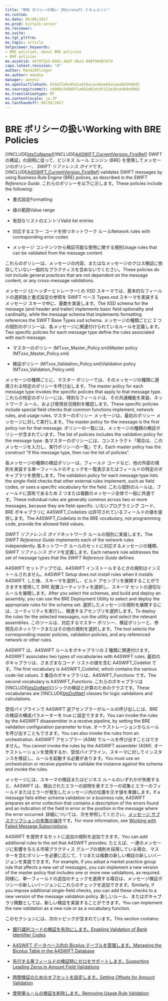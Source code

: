 ```yaml
---
title: "BRE ポリシーの扱い |Microsoft ドキュメント"
ms.custom: 
ms.date: 06/08/2017
ms.prod: biztalk-server
ms.reviewer: 
ms.suite: 
ms.tgt_pltfrm: 
ms.topic: article
helpviewer_keywords:
- BRE policies, about BRE policies
- BRE policies
ms.assetid: 4470f2b3-6891-46d7-9ba1-848f90d0767d
caps.latest.revision: "4"
author: MandiOhlinger
ms.author: mandia
manager: anneta
ms.openlocfilehash: 624af2a9c05e1a419acac66eeb6a1aea8d29d695
ms.sourcegitcommit: cb908c540d8f1a692d01dc8f313e16cb4b4e696d
ms.translationtype: MT
ms.contentlocale: ja-JP
ms.lasthandoff: 09/20/2017
---
```

# <a name="working-with-bre-policies"></a><span data-ttu-id="3cf37-102">BRE ポリシーの扱い</span><span class="sxs-lookup"><span data-stu-id="3cf37-102">Working with BRE Policies</span></span>
[!INCLUDE[btsCoName](../../includes/btsconame-md.md)]<span data-ttu-id="3cf37-103">[!INCLUDE[A4SWIFT_CurrentVersion_FirstRef](../../includes/a4swift-currentversion-firstref-md.md)] SWIFT の検証」の説明に従って、ビジネス ルール エンジン (BRE) を使用してメッセージのポリシー、 *SWIFT リファレンス ガイド*です。</span><span class="sxs-lookup"><span data-stu-id="3cf37-103"> [!INCLUDE[A4SWIFT_CurrentVersion_FirstRef](../../includes/a4swift-currentversion-firstref-md.md)] validates SWIFT messages by using Business Rule Engine (BRE) polices, as described in the *SWIFT Reference Guide*.</span></span> <span data-ttu-id="3cf37-104">これらのポリシーを以下に示します。</span><span class="sxs-lookup"><span data-stu-id="3cf37-104">These policies include the following:</span></span>  
  
-   <span data-ttu-id="3cf37-105">書式設定</span><span class="sxs-lookup"><span data-stu-id="3cf37-105">Formatting</span></span>  
  
-   <span data-ttu-id="3cf37-106">値の範囲</span><span class="sxs-lookup"><span data-stu-id="3cf37-106">Value range</span></span>  
  
-   <span data-ttu-id="3cf37-107">有効なリストのエントリ</span><span class="sxs-lookup"><span data-stu-id="3cf37-107">Valid list entries</span></span>  
  
-   <span data-ttu-id="3cf37-108">対応するエラー コードを持つネットワーク ルール</span><span class="sxs-lookup"><span data-stu-id="3cf37-108">Network rules with corresponding error codes</span></span>  
  
-   <span data-ttu-id="3cf37-109">メッセージ コンテンツから検証可能な使用に関する規則</span><span class="sxs-lookup"><span data-stu-id="3cf37-109">Usage rules that can be validated from the message content</span></span>  
  
 <span data-ttu-id="3cf37-110">これらのポリシーは、メッセージの内容、またはなメッセージのクロス検証に依存していない一般的なプラクティスを含めないでください。</span><span class="sxs-lookup"><span data-stu-id="3cf37-110">These policies do not include general practices that are not dependent on the message content, or any cross-message validations.</span></span>  
  
 <span data-ttu-id="3cf37-111">メッセージ (とヘッダーとトレーラー) の XSD スキーマでは、基本的なフィールドの選択肢と書式設定の参照を SWIFT ベース Types.xsd スキーマを実装するメッセージ スキーマ中に、基数を実装します。</span><span class="sxs-lookup"><span data-stu-id="3cf37-111">The XSD schema for the message (and header and trailer) implements basic field optionality and cardinality, while the message schema that implements formatting references the SWIFT Base Types.xsd schema.</span></span> <span data-ttu-id="3cf37-112">メッセージの種類ごとに 2 つの個別のポリシーは、各メッセージに関連付けられているルールを定義します。</span><span class="sxs-lookup"><span data-stu-id="3cf37-112">Two specific policies for each message type define the rules associated with each message:</span></span>  
  
-   <span data-ttu-id="3cf37-113">マスターのポリシー (MT*xxx*_Master_Policy.xml)</span><span class="sxs-lookup"><span data-stu-id="3cf37-113">Master policy (MT*xxx*_Master_Policy.xml)</span></span>  
  
-   <span data-ttu-id="3cf37-114">検証ポリシー (MT*xxx*_Validation_Policy.xml)</span><span class="sxs-lookup"><span data-stu-id="3cf37-114">Validation policy (MT*xxx*_Validation_Policy.xml)</span></span>  
  
 <span data-ttu-id="3cf37-115">メッセージの種類ごとに、マスター ポリシーでは、そのメッセージの種類に適用される特定のポリシーを呼び出します。</span><span class="sxs-lookup"><span data-stu-id="3cf37-115">The master policy for each message type invokes the specific policies that apply to that message type.</span></span> <span data-ttu-id="3cf37-116">これらの特定のポリシーには、特別なフィールドは、その共通機能を実装、ネットワーク ルール、および使用状況規則を確認します。</span><span class="sxs-lookup"><span data-stu-id="3cf37-116">These specific policies include special field checks that common functions implement, network rules, and usage rules.</span></span> <span data-ttu-id="3cf37-117">マスターのポリシー メッセージは、最初のポリシー メッセージに対して実行します。</span><span class="sxs-lookup"><span data-stu-id="3cf37-117">The master policy for the message is the first policy run for that message.</span></span> <span data-ttu-id="3cf37-118">ポリシーの一覧には、メッセージの種類の検証ポリシーが含まれています。</span><span class="sxs-lookup"><span data-stu-id="3cf37-118">The list of policies includes the validation policy for the message type.</span></span> <span data-ttu-id="3cf37-119">各マスターのポリシーには、コンストラクト「場合は、このメッセージを入力し、実行ポリシーの一覧」です。</span><span class="sxs-lookup"><span data-stu-id="3cf37-119">Each master policy has the construct "if this message type, then run the list of policies".</span></span>  
  
 <span data-ttu-id="3cf37-120">各メッセージの種類の検証ポリシーは、フィールド コードなど、他の外部の規則を実装する単一フィールドのチェックを一覧表示またはフィールドの特定のボキャブラリを使用します。</span><span class="sxs-lookup"><span data-stu-id="3cf37-120">The validation policy for each message type lists the single-field checks that other external rules implement, such as field codes, or uses a specific vocabulary for the field.</span></span> <span data-ttu-id="3cf37-121">これら個別のルールは、フィールドに固有であるため 2 つまたは複数のメッセージ全体で一般に共通です。</span><span class="sxs-lookup"><span data-stu-id="3cf37-121">These individual rules are generally common across two or more messages, because they are field-specific.</span></span> <span data-ttu-id="3cf37-122">いないプログラミング コード、BRE ボキャブラリに A4SWIFT_Codelists は許可されているフィールドの値を提供します。</span><span class="sxs-lookup"><span data-stu-id="3cf37-122">The A4SWIFT_Codelists in the BRE vocabulary, not programming code, provide the allowed field values.</span></span>  
  
 <span data-ttu-id="3cf37-123">*SWIFT リファレンス ガイド*ネットワーク ルールの個別に実装します。</span><span class="sxs-lookup"><span data-stu-id="3cf37-123">The *SWIFT Reference Guide* implements each of the network rules independently.</span></span> <span data-ttu-id="3cf37-124">各ネットワーク ルールのセットに対応するメッセージの種類、 *SWIFT リファレンス ガイド*を定義します。</span><span class="sxs-lookup"><span data-stu-id="3cf37-124">Each network rule addresses the set of message types that the *SWIFT Reference Guide* defines.</span></span>  
  
 <span data-ttu-id="3cf37-125">A4SWIFT セットアップでは、A4SWIFT インストールするときの規則はインストールされません。</span><span class="sxs-lookup"><span data-stu-id="3cf37-125">A4SWIFT Setup does not install rules when it installs A4SWIFT.</span></span> <span data-ttu-id="3cf37-126">した後、スキーマを選択し、ビルド アセンブリを展開することができますを使用して BRE 配置ユーティリティを選択し、スキーマ セットの適切なルールを展開します。</span><span class="sxs-lookup"><span data-stu-id="3cf37-126">After you select the schemas, and build and deploy an assembly, you can use the BRE Deployment Utility to select and deploy the appropriate rules for the schema set.</span></span> <span data-ttu-id="3cf37-127">選択したメッセージの規則を展開するには、ユーティリティを実行し、関連するアセンブリを選択します。</span><span class="sxs-lookup"><span data-stu-id="3cf37-127">To deploy the rules for the selected messages, run the utility and select the relevant assemblies.</span></span> <span data-ttu-id="3cf37-128">このツールは、対応するマスター ポリシー、検証ポリシーと、参照先のネットワークまたはその他の規則を選択します。</span><span class="sxs-lookup"><span data-stu-id="3cf37-128">The tool selects the corresponding master policies, validation policies, and any referenced network or other rules.</span></span>  
  
 <span data-ttu-id="3cf37-129">A4SWIFT は、A4SWIFT ルールをボキャブラリの 2 種類に関連付けます。</span><span class="sxs-lookup"><span data-stu-id="3cf37-129">A4SWIFT associates two types of vocabularies with A4SWIFT rules.</span></span> <span data-ttu-id="3cf37-130">最初のボキャブラリは、さまざまなコード リストの値を含む A4SWIFT_Codelist です。</span><span class="sxs-lookup"><span data-stu-id="3cf37-130">The first vocabulary is A4SWIFT_Codelist, which contains the various code-list values.</span></span> <span data-ttu-id="3cf37-131">2 番目のボキャブラリは、A4SWIFT_Functions です。</span><span class="sxs-lookup"><span data-stu-id="3cf37-131">The second vocabulary is A4SWIFT_Functions.</span></span> <span data-ttu-id="3cf37-132">これらのボキャブラリは[!INCLUDE[btsDotNet](../../includes/btsdotnet-md.md)]ロジックの検証と計算のためのクラスです。</span><span class="sxs-lookup"><span data-stu-id="3cf37-132">These vocabularies are [!INCLUDE[btsDotNet](../../includes/btsdotnet-md.md)] classes for logic validations and calculations.</span></span>  
  
 <span data-ttu-id="3cf37-133">受信パイプラインで A4SWIFT 逆アセンブラーがルールの呼び出しには、BRE の検証の構成パラメーターを true に設定できます。</span><span class="sxs-lookup"><span data-stu-id="3cf37-133">You can invoke the rules by the A4SWIFT disassembler in a receive pipeline, by setting the BRE validation configuration parameter to true.</span></span> <span data-ttu-id="3cf37-134">オーケストレーションからルールを呼び出すこともできます。</span><span class="sxs-lookup"><span data-stu-id="3cf37-134">You can also invoke the rules from an orchestration.</span></span> <span data-ttu-id="3cf37-135">A4SWIFT アセンブラー (ASM) でルールを呼び出すことはできません。</span><span class="sxs-lookup"><span data-stu-id="3cf37-135">You cannot invoke the rules by the A4SWIFT assembler (ASM).</span></span> <span data-ttu-id="3cf37-136">オーケストレーションを使用するか、受信パイプライン、スキーマに対してインスタンスを検証し、ルールを起動する必要があります。</span><span class="sxs-lookup"><span data-stu-id="3cf37-136">You must use an orchestration or receive pipeline to validate the instance against the schema and invoke the rules.</span></span>  
  
 <span data-ttu-id="3cf37-137">メッセージには、スキーマの検証またはビジネス ルールのいずれかが失敗すると、A4SWIFT は、検出されたエラーの説明を表すエラーの収集とエラーのフィールドまたはエラーが発生したメッセージ内の位置を示す値を準備します。</span><span class="sxs-lookup"><span data-stu-id="3cf37-137">If a message fails either schema validation or a business rule, A4SWIFT prepares an error collection that contains a description of the errors found and an indication of the field in error or the position in the message where the error occurred.</span></span> <span data-ttu-id="3cf37-138">詳細については、次を参照してください。[メッセージ サブスクリプションの失敗の操作](../../adapters-and-accelerators/accelerator-swift/working-with-failed-message-subscriptions.md)です。</span><span class="sxs-lookup"><span data-stu-id="3cf37-138">For more information, see [Working with Failed Message Subscriptions](../../adapters-and-accelerators/accelerator-swift/working-with-failed-message-subscriptions.md).</span></span>  
  
 <span data-ttu-id="3cf37-139">A4SWIFT を提供するセットに追加の規則を追加できます。</span><span class="sxs-lookup"><span data-stu-id="3cf37-139">You can add additional rules to the set that A4SWIFT provides.</span></span> <span data-ttu-id="3cf37-140">たとえば、一連のメッセージに影響を与える市場プラクティス グループの規則を採用している場合、マスターを含むポリシーを必要に応じて、1 つまたは複数の新しい検証の新しいバージョンを実装できます。</span><span class="sxs-lookup"><span data-stu-id="3cf37-140">For example, if you adopt a market practice group rule that affects a new set of messages, you can implement a new version of the master policy that includes one or more new validations, as required.</span></span> <span data-ttu-id="3cf37-141">同様に、単一フィールドの追加のチェックを適用する場合は、メッセージ検証ポリシーの新しいバージョンにこれらのチェックを追加できます。</span><span class="sxs-lookup"><span data-stu-id="3cf37-141">Similarly, if you impose additional single-field checks, you can add these checks to a new version of the message validation policy.</span></span> <span data-ttu-id="3cf37-142">新しいルール、またはボキャブラリ関数としては、新しい検証を実装することができます。</span><span class="sxs-lookup"><span data-stu-id="3cf37-142">You can implement the new validation as a new rule or as a vocabulary function.</span></span>  
  
 <span data-ttu-id="3cf37-143">このセクションには、次のトピックが含まれています。</span><span class="sxs-lookup"><span data-stu-id="3cf37-143">This section contains:</span></span>  
  
-   [<span data-ttu-id="3cf37-144">銀行識別コードの検証を有効にします。</span><span class="sxs-lookup"><span data-stu-id="3cf37-144">Enabling Validation of Bank Identifier Codes</span></span>](../../adapters-and-accelerators/accelerator-swift/enabling-validation-of-bank-identifier-codes.md)  
  
-   [<span data-ttu-id="3cf37-145">A4SWIFT データベース内の Bicplus テーブルを管理します。</span><span class="sxs-lookup"><span data-stu-id="3cf37-145">Managing the Bicplus Table in the A4SWIFT Database</span></span>](../../adapters-and-accelerators/accelerator-swift/managing-the-bicplus-table-in-the-a4swift-database.md)  
  
-   [<span data-ttu-id="3cf37-146">先行する量フィールドの検証時にゼロをサポートします。</span><span class="sxs-lookup"><span data-stu-id="3cf37-146">Supporting Leading Zeros in Amount Field Validations</span></span>](../../adapters-and-accelerators/accelerator-swift/supporting-leading-zeros-in-amount-field-validations.md)  
  
-   [<span data-ttu-id="3cf37-147">時間検証のためのオフセットを設定します。</span><span class="sxs-lookup"><span data-stu-id="3cf37-147">Setting Offsets for Amount Validation</span></span>](../../adapters-and-accelerators/accelerator-swift/setting-offsets-for-amount-validation.md)  
  
-   [<span data-ttu-id="3cf37-148">使用量ルールの検証を削除します。</span><span class="sxs-lookup"><span data-stu-id="3cf37-148">Removing Usage Rule Validation</span></span>](../../adapters-and-accelerators/accelerator-swift/removing-usage-rule-validation.md)